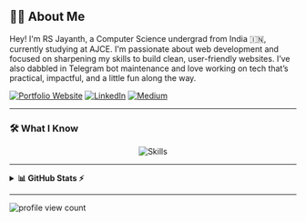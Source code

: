 ## 🙋‍♂️ About Me

Hey! I'm RS Jayanth, a Computer Science undergrad from India 🇮🇳, currently studying at AJCE. I'm passionate about web development and focused on sharpening my skills to build clean, user-friendly websites. I’ve also dabbled in Telegram bot maintenance and love working on tech that’s practical, impactful, and a little fun along the way.

[![Portfolio Website](https://img.shields.io/badge/Portfolio%20Website-rsjayanth.com-0A66C2?style=for-the-badge&logo=google-chrome&logoColor=white)](https://netflix.com/error404)
[![LinkedIn](https://img.shields.io/badge/LinkedIn-0A66C2?style=for-the-badge&logo=linkedin&logoColor=white)](https://www.linkedin.com/in/rsjayanth/)
[![Medium](https://img.shields.io/badge/Medium-12100E?style=for-the-badge&logo=medium&logoColor=white)](https://medium.com/@rsjaynth)

---

### 🛠️ What I Know

<p align="center">
  <img src="https://skillicons.dev/icons?i=html,css,javascript,c" alt="Skills" />
</p>

---

<details>
  <summary><b>📊 GitHub Stats ⚡</b></summary>
  <br/>
  <p align="center">
    <table>
      <tr>
        <td>
          <img src="https://github-readme-stats.vercel.app/api?username=rsjaynth&count_private=true&hide_border=true&show_icons=true&title_color=3ea6ff&text_color=c9d1d9&icon_color=90ee90&bg_color=0d1117" />
        </td>
        <td>
          <img src="https://github-readme-stats.vercel.app/api/top-langs/?username=rsjaynth&layout=compact&count_private=true&hide_border=true&title_color=3ea6ff&text_color=c9d1d9&bg_color=0d1117" />
        </td>
      </tr>
    </table>
  </p>
</details>

---


![profile view count](https://komarev.com/ghpvc/?username=rsjaynth)
